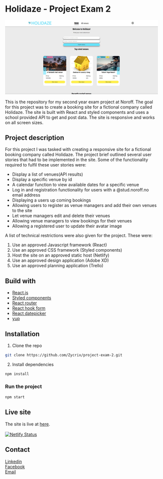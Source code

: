 # Holidaze - Project Exam 2

![Image of the home page](/src/media/readme-img.jpg)

This is the repository for my second year exam project at Noroff. The goal for this project was to create a booking site for a fictional company called Holidaze. The site is built with React and styled components and uses a school provided API to get and post data. The site is responsive and works on all screen sizes.

## Project description

For this project I was tasked with creating a responsive site for a fictional booking company called Holidaze. The project brief outlined several user stories that had to be implemented in the site. Some of the functionality required to fulfil these user stories were:

- Display a list of venues(API results)
- Display a specific venue by id
- A calendar function to view available dates for a specific venue
- Log in and registration functionality for users with a @stud.noroff.no email address
- Displaying a users up coming bookings
- Allowing users to register as venue managers and add their own venues to the site
- Let venue managers edit and delete their venues
- Allowing venue managers to view bookings for their venues
- Allowing a registered user to update their avatar image

A list of technical restrictions were also given for the project. These were:

1. Use an approved Javascript framework (React)
2. Use an approved CSS framework (Styled components)
3. Host the site on an approved static host (Netlify)
4. Use an approved design application (Adobe XD)
5. Use an approved planning application (Trello)

## Build with

- [React.js](https://reactjs.org/)
- [Styled components](https://styled-components.com/)
- [React router](https://reactrouter.com/)
- [React hook form](https://react-hook-form.com/)
- [React datepicker](https://reactdatepicker.com/)
- [yup](https://github.com/jquense/yup)

## Installation

1. Clone the repo

```sh
git clone https://github.com/Zycrix/project-exam-2.git
```

2. Install dependencies

```sh
npm install
```

### Run the project

```sh
npm start
```

## Live site

The site is live at [here](https://brilliant-peony-508e4e.netlify.app/index.html#/). <br/> <br/>
[![Netlify Status](https://api.netlify.com/api/v1/badges/21f1b416-9194-4905-8811-9309f36e160d/deploy-status)](https://app.netlify.com/sites/brilliant-peony-508e4e/deploys)

## Contact

[Linkedin](https://www.linkedin.com/in/kristoffer-mikkelsen-a83232112/) <br/>
[Facebook](https://www.facebook.com/kristoffer.mikkelsen.75/)<br/>
[Email](mailto:kristoffer.mikkelsen98@gmail.com)
